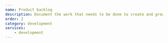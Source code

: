 ```yaml
---
name: Product backlog
description: Document the work that needs to be done to create and grow the product
order: 2
category: development
services:
    - development
---
```

